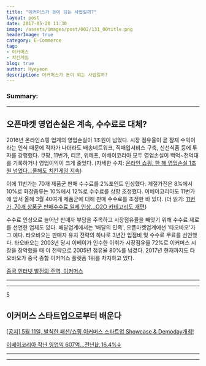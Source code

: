 ```yaml
---
title: "이커머스가 돈이 되는 사업일까?"
layout: post
date: 2017-05-20 11:30
image: /assets/images/post/002/131_00title.png
headerImage: true
category: E-Commerce
tag:
- 이커머스
- 치킨게임
blog: true
author: Hyeyeon
description: 이커머스가 돈이 되는 사업일까?
---
```


### Summary:



---

## 오픈마켓 영업손실은 계속, 수수료로 대체?

2016년 온라인쇼핑 업계의 영업손실이 1조원이 넘었다. 시장 점유율이 곧 잠재 수익이라는 인식 때문에 적자가 나더라도 배송네트워크, 직매입서비스 구축, 신선식품 등에 투자를 강행했다. 쿠팡, 11번가, 티몬, 위메프, 이베이코리아 모두 영업손실이 백억~천억대를 기록하거나 영업이익이 크게 줄었다. (자세한 수치: [온라인 쇼핑, 한 해 영업손실 1조원 넘었다...올해도 치킨게임 지속](http://www.etnews.com/20170416000058))

이에 11번가는 70개 제품군 판매 수수료를 2%포인트 인상했다. 계절가전은 8%에서 10%로 화장품류는 10%에서 12%로 수수료를 상향 조정했다. 이베이코리아도 11번가에 앞서 올해 3월 40여개 제품군에 대해 판매 수수료를 조정한 바 있다. (더 읽기: [11번가, 70개 상품군 판매수수료 일제 인상...O2O 카테고리도 개편](http://www.etnews.com/20170502000399))

수수료 인상으로 늘어난 판매자 부담을 주목하고 시장점유율을 빼앗기 위해 수수료 제로를 선언한 업체도 있다. 배달업계에서는 '배달의 민족', 오픈마켓업계에선 '타오바오'가 그 예다. 타오바오는 판매자 유치 전략의 하나로 3년간 입점비 및 수수료 무료를 선언했다. 타오바오는 2003년 당시 이베이가 인수한 이취가 시장점유율 72%로 이커머스 시장을 장악했을 때 이 전략으로 2005년 점유율 80%를 넘겼다. 2017년 현재까지도 타오바오가 중국 종합 이커머스 플랫폼 1위를 차지하고 있다.



[중국 인터넷 발전의 주역, 이커머스](http://ppss.kr/archives/112957)

---
---
5
## 이커머스 스타트업으로부터 배운다

[[공지] 5월 11일, 발칙한 패션/쇼핑 이커머스 스타트업 Showcase & Demoday개최!](http://verticalplatform.kr/archives/8916)


[이베이코리아 작년 영업익 607억…전년比 16.4%↓](http://www.zdnet.co.kr/news/news_view.asp?artice_id=20170408105713)



---

---
